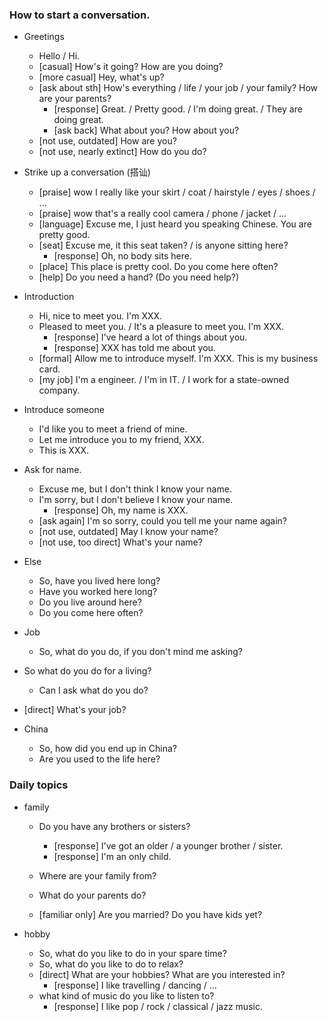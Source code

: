 ### How to start a conversation.

* Greetings
  * Hello / Hi.
  * [casual] How's it going? How are you doing?
  * [more casual] Hey, what's up?
  * [ask about sth] How's everything / life / your job / your family? How are your parents?
    * [response] Great. / Pretty good. / I'm doing great. / They are doing great.
    * [ask back] What about you? How about you?
  * [not use, outdated] How are you?
  * [not use, nearly extinct] How do you do? 
* Strike up a conversation (搭讪)
  * [praise] wow I really like your skirt / coat / hairstyle / eyes / shoes / ...
  * [praise] wow that's a really cool camera / phone / jacket / ...
  * [language] Excuse me, I just heard you speaking Chinese. You are pretty good.
  * [seat] Excuse me, it this seat taken? / is anyone sitting here?
    * [response] Oh, no body sits here.
  * [place] This place is pretty cool. Do you come here often?
  * [help] Do you need a hand? (Do you need help?)
* Introduction
  * Hi, nice to meet you. I'm XXX.
  * Pleased to meet you. / It's a pleasure to meet you. I'm XXX.
    * [response] I've heard a lot of things about you.
    * [response] XXX has told me about you.
  * [formal] Allow me to introduce myself. I'm XXX. This is my business card.
  * [my job] I'm a engineer. / I'm in IT. / I work for a state-owned company. 
* Introduce someone
  * I'd like you to meet a friend of mine.
  * Let me introduce you to my friend, XXX.
  * This is XXX.
* Ask for name.
  * Excuse me, but I don't think I know your name.
  * I'm sorry, but I don't believe I know your name.
    * [response] Oh, my name is XXX.
  * [ask again] I'm so sorry, could you tell me your name again?
  * [not use, outdated] May I know your name? 
  * [not use, too direct] What's your name?
* Else

  * So, have you lived here long?
  * Have you worked here long?
  * Do you live around here?
  * Do you come here often?
* Job

  * So, what do you do, if you don't mind me asking?
* So what do you do for a living?
  * Can I ask what do you do?
* [direct] What's your job?
* China
  * So, how did you end up in China?
  * Are you used to the life here?



### Daily topics

* family

  * Do you have any brothers or sisters?

    * [response] I've got an older / a younger brother / sister.
    * [response] I'm an only child.
  * Where are your family from?
  * What do your parents do?
  * [familiar only] Are you married? Do you have kids yet?
  

* hobby
  * So, what do you like to do in your spare time?
  * So, what do you like to do to relax?
  * [direct] What are your hobbies? What are you interested in?
    * [response] I like travelling / dancing / ...
  * what kind of music do you like to listen to?
    * [response] I like pop / rock / classical / jazz music.





